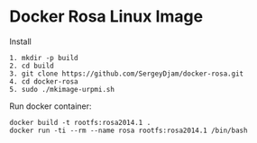 # Docker Rosa Linux Image

Install

    1. mkdir -p build
    2. cd build
    3. git clone https://github.com/SergeyDjam/docker-rosa.git
    4. cd docker-rosa
    5. sudo ./mkimage-urpmi.sh

Run docker container:
    
    docker build -t rootfs:rosa2014.1 .
    docker run -ti --rm --name rosa rootfs:rosa2014.1 /bin/bash
